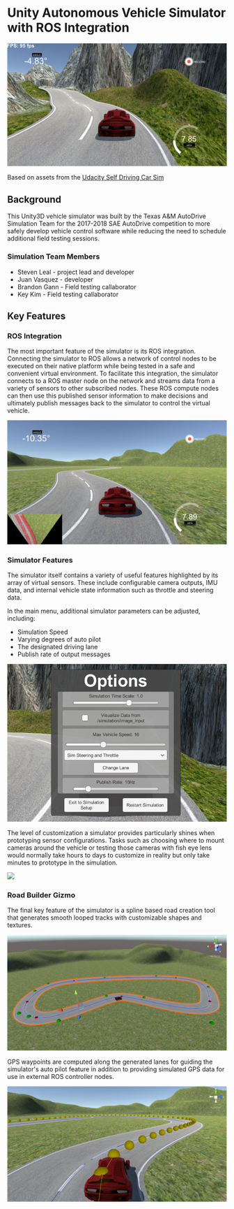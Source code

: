 # Unity Autonomous Vehicle Simulator with ROS Integration

![](images/mountain-road.PNG?raw=true)

Based on assets from the [Udacity Self Driving Car Sim](https://github.com/udacity/self-driving-car-sim)

## Background

This Unity3D vehicle simulator was built by the Texas A&M AutoDrive Simulation Team for the 2017-2018 SAE AutoDrive competition to more safely develop vehicle control software while reducing the need to schedule additional field testing sessions.

### Simulation Team Members
* Steven Leal - project lead and developer
* Juan Vasquez - developer
* Brandon Gann - Field testing callaborator
* Key Kim - Field testing callaborator

## Key Features

### ROS Integration

The most important feature of the simulator is its ROS integration. Connecting the simulator to ROS allows a network of control nodes to be executed on their native platform while being tested in a safe and convenient virtual environment. To facilitate this integration, the simulator connects to a ROS master node on the network and streams data from a variety of sensors to other subscribed nodes. These ROS compute nodes can then use this published sensor information to make decisions and ultimately publish messages back to the simulator to control the virtual vehicle.

![](images/lane-detection.PNG?raw=true)

### Simulator Features

The simulator itself contains a variety of useful features highlighted by its array of virtual sensors. These include configurable camera outputs, IMU data, and internal vehicle state information such as throttle and steering data.

In the main menu, additional simulator parameters can be adjusted, including:
* Simulation Speed
* Varying degrees of auto pilot
* The designated driving lane
* Publish rate of output messages

![](images/options.PNG?raw=true)

The level of customization a simulator provides particularly shines when prototyping sensor configurations. Tasks such as choosing where to mount cameras around the vehicle or testing those cameras with fish eye lens would normally take hours to days to customize in reality but only take minutes to prototype in the simulation.

![](images/fish-eye-camera.PNG?raw=true)

### Road Builder Gizmo

The final key feature of the simulator is a spline based road creation tool that generates smooth looped tracks with customizable shapes and textures.

![](images/road-builder.PNG?raw=true)

GPS waypoints are computed along the generated lanes for guiding the simulator's auto pilot feature in addition to providing simulated GPS data for use in external ROS controller nodes.

![](images/way-points.PNG?raw=true)

